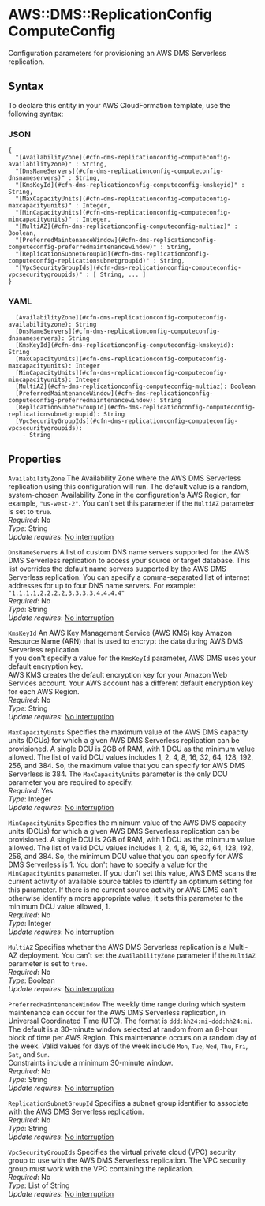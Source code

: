 # AWS::DMS::ReplicationConfig ComputeConfig<a name="aws-properties-dms-replicationconfig-computeconfig"></a>

Configuration parameters for provisioning an AWS DMS Serverless replication\.

## Syntax<a name="aws-properties-dms-replicationconfig-computeconfig-syntax"></a>

To declare this entity in your AWS CloudFormation template, use the following syntax:

### JSON<a name="aws-properties-dms-replicationconfig-computeconfig-syntax.json"></a>

```
{
  "[AvailabilityZone](#cfn-dms-replicationconfig-computeconfig-availabilityzone)" : String,
  "[DnsNameServers](#cfn-dms-replicationconfig-computeconfig-dnsnameservers)" : String,
  "[KmsKeyId](#cfn-dms-replicationconfig-computeconfig-kmskeyid)" : String,
  "[MaxCapacityUnits](#cfn-dms-replicationconfig-computeconfig-maxcapacityunits)" : Integer,
  "[MinCapacityUnits](#cfn-dms-replicationconfig-computeconfig-mincapacityunits)" : Integer,
  "[MultiAZ](#cfn-dms-replicationconfig-computeconfig-multiaz)" : Boolean,
  "[PreferredMaintenanceWindow](#cfn-dms-replicationconfig-computeconfig-preferredmaintenancewindow)" : String,
  "[ReplicationSubnetGroupId](#cfn-dms-replicationconfig-computeconfig-replicationsubnetgroupid)" : String,
  "[VpcSecurityGroupIds](#cfn-dms-replicationconfig-computeconfig-vpcsecuritygroupids)" : [ String, ... ]
}
```

### YAML<a name="aws-properties-dms-replicationconfig-computeconfig-syntax.yaml"></a>

```
  [AvailabilityZone](#cfn-dms-replicationconfig-computeconfig-availabilityzone): String
  [DnsNameServers](#cfn-dms-replicationconfig-computeconfig-dnsnameservers): String
  [KmsKeyId](#cfn-dms-replicationconfig-computeconfig-kmskeyid): String
  [MaxCapacityUnits](#cfn-dms-replicationconfig-computeconfig-maxcapacityunits): Integer
  [MinCapacityUnits](#cfn-dms-replicationconfig-computeconfig-mincapacityunits): Integer
  [MultiAZ](#cfn-dms-replicationconfig-computeconfig-multiaz): Boolean
  [PreferredMaintenanceWindow](#cfn-dms-replicationconfig-computeconfig-preferredmaintenancewindow): String
  [ReplicationSubnetGroupId](#cfn-dms-replicationconfig-computeconfig-replicationsubnetgroupid): String
  [VpcSecurityGroupIds](#cfn-dms-replicationconfig-computeconfig-vpcsecuritygroupids): 
    - String
```

## Properties<a name="aws-properties-dms-replicationconfig-computeconfig-properties"></a>

`AvailabilityZone`  <a name="cfn-dms-replicationconfig-computeconfig-availabilityzone"></a>
The Availability Zone where the AWS DMS Serverless replication using this configuration will run\. The default value is a random, system\-chosen Availability Zone in the configuration's AWS Region, for example, `"us-west-2"`\. You can't set this parameter if the `MultiAZ` parameter is set to `true`\.  
*Required*: No  
*Type*: String  
*Update requires*: [No interruption](https://docs.aws.amazon.com/AWSCloudFormation/latest/UserGuide/using-cfn-updating-stacks-update-behaviors.html#update-no-interrupt)

`DnsNameServers`  <a name="cfn-dms-replicationconfig-computeconfig-dnsnameservers"></a>
A list of custom DNS name servers supported for the AWS DMS Serverless replication to access your source or target database\. This list overrides the default name servers supported by the AWS DMS Serverless replication\. You can specify a comma\-separated list of internet addresses for up to four DNS name servers\. For example: `"1.1.1.1,2.2.2.2,3.3.3.3,4.4.4.4"`   
*Required*: No  
*Type*: String  
*Update requires*: [No interruption](https://docs.aws.amazon.com/AWSCloudFormation/latest/UserGuide/using-cfn-updating-stacks-update-behaviors.html#update-no-interrupt)

`KmsKeyId`  <a name="cfn-dms-replicationconfig-computeconfig-kmskeyid"></a>
An AWS Key Management Service \(AWS KMS\) key Amazon Resource Name \(ARN\) that is used to encrypt the data during AWS DMS Serverless replication\.  
If you don't specify a value for the `KmsKeyId` parameter, AWS DMS uses your default encryption key\.  
 AWS KMS creates the default encryption key for your Amazon Web Services account\. Your AWS account has a different default encryption key for each AWS Region\.  
*Required*: No  
*Type*: String  
*Update requires*: [No interruption](https://docs.aws.amazon.com/AWSCloudFormation/latest/UserGuide/using-cfn-updating-stacks-update-behaviors.html#update-no-interrupt)

`MaxCapacityUnits`  <a name="cfn-dms-replicationconfig-computeconfig-maxcapacityunits"></a>
Specifies the maximum value of the AWS DMS capacity units \(DCUs\) for which a given AWS DMS Serverless replication can be provisioned\. A single DCU is 2GB of RAM, with 1 DCU as the minimum value allowed\. The list of valid DCU values includes 1, 2, 4, 8, 16, 32, 64, 128, 192, 256, and 384\. So, the maximum value that you can specify for AWS DMS Serverless is 384\. The `MaxCapacityUnits` parameter is the only DCU parameter you are required to specify\.  
*Required*: Yes  
*Type*: Integer  
*Update requires*: [No interruption](https://docs.aws.amazon.com/AWSCloudFormation/latest/UserGuide/using-cfn-updating-stacks-update-behaviors.html#update-no-interrupt)

`MinCapacityUnits`  <a name="cfn-dms-replicationconfig-computeconfig-mincapacityunits"></a>
Specifies the minimum value of the AWS DMS capacity units \(DCUs\) for which a given AWS DMS Serverless replication can be provisioned\. A single DCU is 2GB of RAM, with 1 DCU as the minimum value allowed\. The list of valid DCU values includes 1, 2, 4, 8, 16, 32, 64, 128, 192, 256, and 384\. So, the minimum DCU value that you can specify for AWS DMS Serverless is 1\. You don't have to specify a value for the `MinCapacityUnits` parameter\. If you don't set this value, AWS DMS scans the current activity of available source tables to identify an optimum setting for this parameter\. If there is no current source activity or AWS DMS can't otherwise identify a more appropriate value, it sets this parameter to the minimum DCU value allowed, 1\.  
*Required*: No  
*Type*: Integer  
*Update requires*: [No interruption](https://docs.aws.amazon.com/AWSCloudFormation/latest/UserGuide/using-cfn-updating-stacks-update-behaviors.html#update-no-interrupt)

`MultiAZ`  <a name="cfn-dms-replicationconfig-computeconfig-multiaz"></a>
Specifies whether the AWS DMS Serverless replication is a Multi\-AZ deployment\. You can't set the `AvailabilityZone` parameter if the `MultiAZ` parameter is set to `true`\.  
*Required*: No  
*Type*: Boolean  
*Update requires*: [No interruption](https://docs.aws.amazon.com/AWSCloudFormation/latest/UserGuide/using-cfn-updating-stacks-update-behaviors.html#update-no-interrupt)

`PreferredMaintenanceWindow`  <a name="cfn-dms-replicationconfig-computeconfig-preferredmaintenancewindow"></a>
The weekly time range during which system maintenance can occur for the AWS DMS Serverless replication, in Universal Coordinated Time \(UTC\)\. The format is `ddd:hh24:mi-ddd:hh24:mi`\.  
The default is a 30\-minute window selected at random from an 8\-hour block of time per AWS Region\. This maintenance occurs on a random day of the week\. Valid values for days of the week include `Mon`, `Tue`, `Wed`, `Thu`, `Fri`, `Sat`, and `Sun`\.  
Constraints include a minimum 30\-minute window\.  
*Required*: No  
*Type*: String  
*Update requires*: [No interruption](https://docs.aws.amazon.com/AWSCloudFormation/latest/UserGuide/using-cfn-updating-stacks-update-behaviors.html#update-no-interrupt)

`ReplicationSubnetGroupId`  <a name="cfn-dms-replicationconfig-computeconfig-replicationsubnetgroupid"></a>
Specifies a subnet group identifier to associate with the AWS DMS Serverless replication\.  
*Required*: No  
*Type*: String  
*Update requires*: [No interruption](https://docs.aws.amazon.com/AWSCloudFormation/latest/UserGuide/using-cfn-updating-stacks-update-behaviors.html#update-no-interrupt)

`VpcSecurityGroupIds`  <a name="cfn-dms-replicationconfig-computeconfig-vpcsecuritygroupids"></a>
Specifies the virtual private cloud \(VPC\) security group to use with the AWS DMS Serverless replication\. The VPC security group must work with the VPC containing the replication\.  
*Required*: No  
*Type*: List of String  
*Update requires*: [No interruption](https://docs.aws.amazon.com/AWSCloudFormation/latest/UserGuide/using-cfn-updating-stacks-update-behaviors.html#update-no-interrupt)